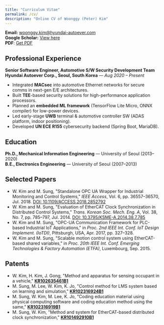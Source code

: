 ```yaml
---
title: "Curriculum Vitae"
permalink: /cv/
description: "Online CV of Woonggy (Peter) Kim"
---
```


**Email:** <woonggy.kim@hyundai-autoever.com>  
**Google Scholar:** [View here](https://scholar.google.com/citations?user=iHHuLeYAAAAJ)  
**PDF**: [Get PDF](/assets/CV_Woonggy%20Kim.pdf)  

## Professional Experience

**Senior Software Engineer, Automotive S/W Security Development Team**  
**Hyundai Autoever Corp., Seoul, South Korea** — *Aug 2020 – Present*

- Integrated **MACsec** into automotive Ethernet networks for secure comms in next-gen E/E architectures.
- Built **TEE**-based security solutions for high-performance application processors.
- Planned an **embedded ML framework** (TensorFlow Lite Micro, ONNX compiler) for low-power devices.
- Led early-stage **UWB** terminal & automotive controller SW (ADAS platform, indoor positioning).
- Developed **UN ECE R155** cybersecurity backend (Spring Boot, MariaDB).

## Education

**Ph.D., Mechanical Information Engineering** — University of Seoul (2013–2020)  
**B.E., Electronics Engineering** — University of Seoul (2007–2013)

## Selected Papers

- W. Kim and M. Sung, "Standalone OPC UA Wrapper for Industrial Monitoring and Control Systems," *IEEE Access*, Vol. 6, pp. 36557–36570, Jul. 2018. [DOI: 10.1109/ACCESS.2018.2852792](https://doi.org/10.1109/ACCESS.2018.2852792)  
- W. Kim and M. Sung, "Evaluation of EtherCAT Clock Synchronization in Distributed Control Systems," *Trans. Korean Soc. Mech. Eng. A*, Vol. 38, No. 7, pp. 785–797, Jul. 2014. [DOI: 10.3795/KSME-A.2014.38.7.785](https://doi.org/10.3795/KSME-A.2014.38.7.785)  
- W. Kim and M. Sung, "OPC-UA Communication Framework for PLC-based Industrial IoT Applications," in *Proc. 2nd IEEE Int. Conf. IoT Design Implement. (IoTDI)*, Pittsburgh, USA, Apr. 2017, pp. 327–328.  
- W. Kim and M. Sung, "Scalable motion control system using EtherCAT-based shared variables," in *Proc. 20th IEEE Int. Conf. Emerging Technologies & Factory Automation (ETFA)*, Luxembourg, Sep. 2015.  

## Patents

- W. Kim, H. Kim, J. Gong, "Method and apparatus for sensing occupant in a vehicle," [**KR102635461B1**](https://patents.google.com/patent/KR102635461B1/en)
- M. Sung, M. Lee, W. Kim, K. Jo, "Control method for LMS system based on learning and simulation," [**KR102316924B1**](https://patents.google.com/patent/KR102316924B1/en)  
- M. Sung, W. Kim, M. Lee, K. Jo, "Coding education material using physical computing software and coding education method using the same," [**KR102316919B1**](https://patents.google.com/patent/KR102316919B1/en)  
- M. Sung, W. Kim, "Method and system for EtherCAT-based distributed clock synchronization," [**KR101492910B1**](https://patents.google.com/patent/KR101492910B1/en)
